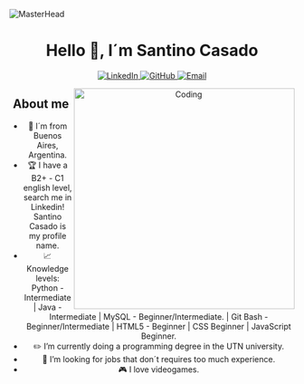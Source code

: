 ![MasterHead](https://camo.githubusercontent.com/3167026abe932fe28cb61a7308549da706bc1a8ee81a3cc3169ea75991d2e3d5/68747470733a2f2f692e6962622e636f2f6b3234343135622f4769746875622d42616e6e65722e676966)
<div align="center">
<h1 align="center">Hello 👋, I´m Santino Casado </h1>
<p align="center">
  <!-- LinkedIn -->
  <a href="https://www.linkedin.com/in/santino-casado-1841902aa/" target="_blank">
    <img alt="LinkedIn" src="https://img.shields.io/badge/LinkedIn-0077B5?style=for-the-badge&logo=linkedin&logoColor=white" />
  </a>
  
  <!-- GitHub -->
  <a href="https://github.com/SantinoCasado" target="_blank">
    <img alt="GitHub" src="https://img.shields.io/badge/GitHub-181717?style=for-the-badge&logo=github&logoColor=white" />
  </a>
  
  <!-- Email -->
  <a href="mailto:santinocasado05@gmail.com">
    <img alt="Email" src="https://img.shields.io/badge/Email-D14836?style=for-the-badge&logo=gmail&logoColor=white" />
  </a>
</p>
  
<img align="right" alt="Coding" width="390" src="https://user-images.githubusercontent.com/74038190/212749695-a6817c5a-a794-462b-afca-1b5ce7dd5e63.gif">

## About me

- 🚩 I´m from Buenos Aires, Argentina.
- 🏆 I have a B2+ - C1 english level, search me in Linkedin! Santino Casado is my profile name.
- 📈 Knowledge levels: Python - Intermediate | Java - Intermediate | MySQL - Beginner/Intermediate. | Git Bash - Beginner/Intermediate | HTML5 - Beginner | CSS Beginner | JavaScript Beginner.
- ✏️ I’m currently doing a programming degree in the UTN university.
- 🤔 I’m looking for jobs that don´t requires too much experience.
- 🎮 I love videogames.

